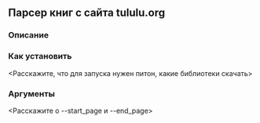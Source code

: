 ## Парсер книг с сайта tululu.org
### Описание

### Как установить

<Расскажите, что для запуска нужен питон, какие библиотеки скачать>

### Аргументы
<Расскажите о --start_page и --end_page>


